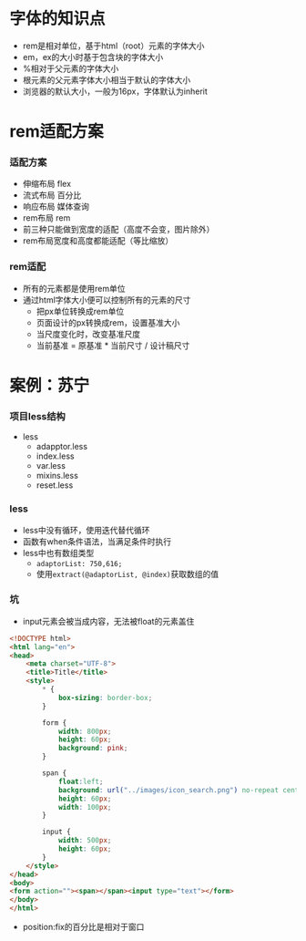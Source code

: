 # 字体的知识点
- rem是相对单位，基于html（root）元素的字体大小
- em，ex的大小时基于包含块的字体大小
- %相对于父元素的字体大小
- 根元素的父元素字体大小相当于默认的字体大小
- 浏览器的默认大小，一般为16px，字体默认为inherit

# rem适配方案
### 适配方案
- 伸缩布局 flex
- 流式布局 百分比
- 响应布局 媒体查询
- rem布局 rem
- 前三种只能做到宽度的适配（高度不会变，图片除外）
- rem布局宽度和高度都能适配（等比缩放）

### rem适配
- 所有的元素都是使用rem单位
- 通过html字体大小便可以控制所有的元素的尺寸
    - 把px单位转换成rem单位
    - 页面设计的px转换成rem，设置基准大小
    - 当尺度变化时，改变基准尺度
    - 当前基准 = 原基准 * 当前尺寸 / 设计稿尺寸

# 案例：苏宁
### 项目less结构
+ less
    - adapptor.less
    - index.less
    - var.less
    - mixins.less
    - reset.less

### less
- less中没有循环，使用迭代替代循环
- 函数有when条件语法，当满足条件时执行
- less中也有数组类型
    - `adaptorList: 750,616;`
    - 使用`extract(@adaptorList, @index)`获取数组的值

### 坑
- input元素会被当成内容，无法被float的元素盖住
```html
<!DOCTYPE html>
<html lang="en">
<head>
    <meta charset="UTF-8">
    <title>Title</title>
    <style>
        * {
            box-sizing: border-box;
        }

        form {
            width: 800px;
            height: 60px;
            background: pink;
        }

        span {
            float:left;
            background: url("../images/icon_search.png") no-repeat center / 27px 28px ;
            height: 60px;
            width: 100px;
        }

        input {
            width: 500px;
            height: 60px;
        }
    </style>
</head>
<body>
<form action=""><span></span><input type="text"></form>
</body>
</html>
```
- position:fix的百分比是相对于窗口

